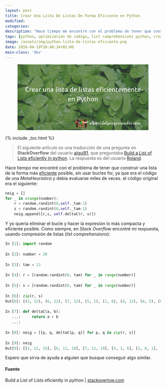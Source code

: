 ```yaml
---
layout: post
title: Crear Una Lista De Listas De Forma Eficiente en Python
modified:
categories:
description: "Hace tiempo me encontré con el problema de tener que construir una lista de la forma más eficiente posible, sin usar bucles for, ya que era el código de una MetaHeurística y debía evaluarse miles de veces. el código original era el siguiente"
tags: [python, optimización de código, list comprehensions python, crear lista de listas, codigo eficiente python]
image: /assets/img/python-lista-de-listas-eficiente.png
date: 2016-04-19T10:48:34+02:00
main-class: 'dev'
---
```


<figure>
  <a href="/assets/img/python-lista-de-listas-eficiente.png"><img src="/assets/img/python-lista-de-listas-eficiente.png" title="{{ page.title }}" alt="{{ page.title }}" /></a>
</figure>

{% include _toc.html %}

> El siguiente artículo es una traducción de una pregunta en **StackOverflow** del usuario <a href="http://stackoverflow.com/users/1612432/algui91" target="_blank" title="Perfil algui91">algui91</a>, que preguntaba <a href="http://stackoverflow.com/questions/23040784/build-a-list-of-list-efficiently-in-python" target="_blank" title="Link a pregunta">Build a List of Lists eficiently in python</a>. La respuesta es del usuario <a href="http://stackoverflow.com/users/1219295/roland-smith" target="_blank" title="Perfil roland">Roland</a>.

<!--ad-->

Hace tiempo me encontré con el problema de tener que construir una lista de la forma más [eficiente](/peso-hamming-y-optimizacion/ "Optimizando código y evaluando el rendimiento") posible, sin usar bucles for, ya que era el código de una _MetaHeurística_ y debía evaluarse miles de veces. el código original era el siguiente:

```python
neig = []
for _ in xrange(number):
    r = random.randint(0,self._tam-1)
    s = random.randint(0,self._tam-1)
    neig.append([r,s, self.deltaC(r, s)])
```

Y yo quería eliminar el bucle y hacer la expresión lo más compacta y eficiente posible. Como siempre, en _Stack Overflow_ encontré mi respuesta, usando compresión de listas (_list comprehensions_):

```python
In [1]: import random

In [2]: number = 20

In [3]: tam = 13

In [4]: r = [random.randint(0, tam) for _ in range(number)]

In [5]: s = [random.randint(0, tam) for _ in range(number)]

In [6]: zip(r, s)
Out[6]: [(3, 12), (6, 12), (7, 12), (5, 1), (1, 0), (4, 12), (4, 5), (6, 2), (10, 6), (6, 11), (12, 6), (10, 2), (5, 2), (3, 2), (3, 11), (13, 2), (0, 2), (7, 0), (9, 13), (0, 12)]

In [7]: def deltaC(a, b):
   ...:     return a + b
   ...:

In [8]: neig = [[p, q, deltaC(p, q)] for p, q in zip(r, s)]

In [9]: neig
Out[9]: [[3, 12, 15], [6, 12, 18], [7, 12, 19], [5, 1, 6], [1, 0, 1], [4, 12, 16], [4, 5, 9], [6, 2, 8], [10, 6, 16], [6, 11, 17], [12, 6, 18], [10, 2, 12], [5, 2, 7], [3, 2, 5], [3, 11, 14], [13, 2, 15], [0, 2, 2], [7, 0, 7], [9, 13, 22], [0, 12, 12]]
```

Espero que sirva de ayuda a alguien que busque conseguir algo similar.

#### Fuente

Build a List of Lists eficiently in python \| <a href="http://stackoverflow.com/questions/23040784/build-a-list-of-list-efficiently-in-python" title="Build a List of Lists eficiently in python" target="_blank">stackoverlow.com</a>

